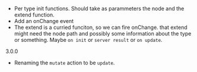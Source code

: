 ﻿
- Per type init functions. Should take as parammeters the node and the
  extend function.
- Add an onChange event
- The extend is a curried funciton, so we can fire onChange. that
  extend might need the node path and possibly some information about
  the type or something. Maybe `on init` or `server result` or `on
  update`.

3.0.0

- Renaming the `mutate` action to be `update`.
